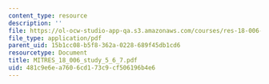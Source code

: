 ```yaml
---
content_type: resource
description: ''
file: https://ol-ocw-studio-app-qa.s3.amazonaws.com/courses/res-18-006-calculus-revisited-single-variable-calculus-fall-2010/481c9e6ea7606cd173c9cf506196b4e6_MITRES_18_006_study_5_6_7.pdf
file_type: application/pdf
parent_uid: 15b1cc08-b5f8-362a-0228-689f45db1cd6
resourcetype: Document
title: MITRES_18_006_study_5_6_7.pdf
uid: 481c9e6e-a760-6cd1-73c9-cf506196b4e6
---
```

